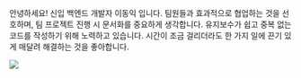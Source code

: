 안녕하세요! 신입 백엔드 개발자 이동익 입니다.
팀원들과 효과적으로 협업하는 것을 선호하며, 팀 프로젝트 진행 시 문서화를 중요하게 생각합니다.
유지보수가 쉽고 중복 없는 코드를 작성하기 위해 노력하고 있습니다.
시간이 조금 걸리더라도 한 가지 일에 끈기 있게 매달려 해결하는 것을 좋아합니다.

<a href="버튼을 눌렀을 때 이동할 링크" target="_blank"><img src="https://img.shields.io/badge/뱃지레이블-배경색?style=뱃지모양&logo=로고&logoColor=로고색상"/></a>
